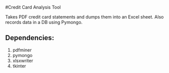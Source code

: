 #Credit Card Analysis Tool

Takes PDF credit card statements and dumps them into an Excel sheet.
Also records data in a DB using Pymongo.

## Dependencies:
1. pdfminer
2. pymongo
3. xlsxwriter
4. tkinter
	